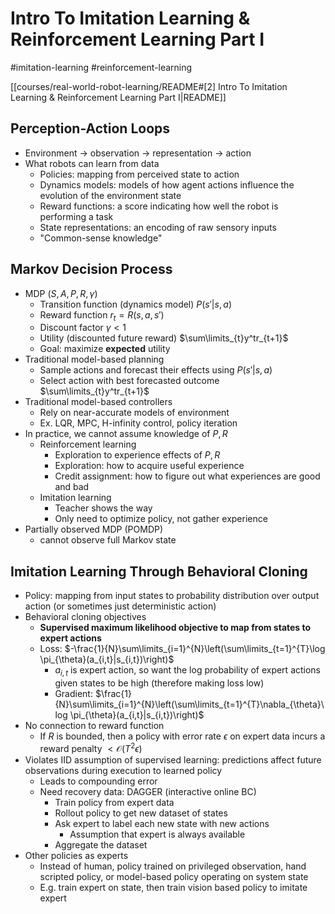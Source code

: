 # Intro To Imitation Learning & Reinforcement Learning Part I

#imitation-learning
#reinforcement-learning

[[courses/real-world-robot-learning/README#[2] Intro To Imitation Learning & Reinforcement Learning Part I|README]]

## Perception-Action Loops

- Environment -> observation -> representation -> action
- What robots can learn from data
	- Policies: mapping from perceived state to action
	- Dynamics models: models of how agent actions influence the evolution of the environment state
	- Reward functions: a score indicating how well the robot is performing a task
	- State representations: an encoding of raw sensory inputs
	- "Common-sense knowledge"

## Markov Decision Process

- MDP $(S,A,P,R,\gamma)$
	- Transition function (dynamics model) $P(s'|s,a)$
	- Reward function $r_{t}= R(s,a,s')$
	- Discount factor $\gamma<1$
	- Utility (discounted future reward) $\sum\limits_{t}y^tr_{t+1}$
	- Goal: maximize **expected** utility
- Traditional model-based planning
	- Sample actions and forecast their effects using $P(s'|s,a)$
	- Select action with best forecasted outcome $\sum\limits_{t}y^tr_{t+1}$
- Traditional model-based controllers
	- Rely on near-accurate models of environment
	- Ex. LQR, MPC, H-infinity control, policy iteration
- In practice, we cannot assume knowledge of $P, R$
	- Reinforcement learning
		- Exploration to experience effects of $P, R$
		- Exploration: how to acquire useful experience
		- Credit assignment: how to figure out what experiences are good and bad
	- Imitation learning
		- Teacher shows the way
		- Only need to optimize policy, not gather experience
- Partially observed MDP (POMDP)
	- cannot observe full Markov state

## Imitation Learning Through Behavioral Cloning

- Policy: mapping from input states to probability distribution over output action (or sometimes just deterministic action)
- Behavioral cloning objectives
	- **Supervised maximum likelihood objective to map from states to expert actions**
	- Loss: $-\frac{1}{N}\sum\limits_{i=1}^{N}\left(\sum\limits_{t=1}^{T}\log \pi_{\theta}(a_{i,t}|s_{i,t})\right)$
		- $a_{i,t}$ is expert action, so want the log probability of expert actions given states to be high (therefore making loss low)
		- Gradient: $\frac{1}{N}\sum\limits_{i=1}^{N}\left(\sum\limits_{t=1}^{T}\nabla_{\theta}\log \pi_{\theta}(a_{i,t}|s_{i,t})\right)$
- No connection to reward function
	- If $R$ is bounded, then a policy with error rate $\epsilon$ on expert data incurs a reward penalty $< \mathcal{O}(T^2\epsilon)$
- Violates IID assumption of supervised learning: predictions affect future observations during execution to learned policy
	- Leads to compounding error
	- Need recovery data: DAGGER (interactive online BC)
		- Train policy from expert data
		- Rollout policy to get new dataset of states
		- Ask expert to label each new state with new actions
			- Assumption that expert is always available
		- Aggregate the dataset
- Other policies as experts
	- Instead of human, policy trained on privileged observation, hand scripted policy, or model-based policy operating on system state
	- E.g. train expert on state, then train vision based policy to imitate expert
